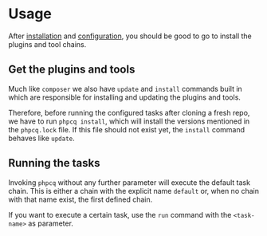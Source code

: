 # Usage

After [installation](installation.md) and [configuration](configuration.md), you should be good to go to install the
plugins and tool chains.

## Get the plugins and tools

Much like `composer` we also have `update` and `install` commands built in which are responsible for installing and
updating the plugins and tools.

Therefore, before running the configured tasks after cloning a fresh repo, we have to run `phpcq install`, which will
install the versions mentioned in the `phpcq.lock` file. If this file should not exist yet, the `install` command
behaves like `update`.

## Running the tasks

Invoking `phpcq` without any further parameter will execute the default task chain. This is either a chain with the
explicit name `default` or, when no chain with that name exist, the first defined chain.

If you want to execute a certain task, use the `run` command with the `<task-name>` as parameter.
